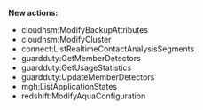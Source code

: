 **New actions:**

- cloudhsm:ModifyBackupAttributes
- cloudhsm:ModifyCluster
- connect:ListRealtimeContactAnalysisSegments
- guardduty:GetMemberDetectors
- guardduty:GetUsageStatistics
- guardduty:UpdateMemberDetectors
- mgh:ListApplicationStates
- redshift:ModifyAquaConfiguration
